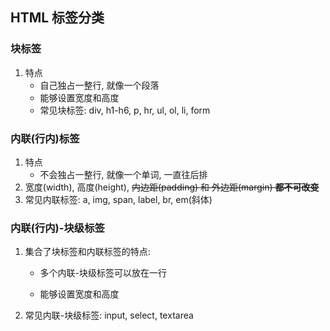 ## HTML 标签分类

### 块标签

1. 特点
   + 自己独占一整行, 就像一个段落
   + 能够设置宽度和高度
   + 常见块标签: div, h1-h6, p, hr, ul, ol, li, form



### 内联(行内)标签

1. 特点
   + 不会独占一整行, 就像一个单词, 一直往后排
2. 宽度(width), 高度(height), ~~内边距(padding) 和 外边距(margin) **都不可改变**~~
3. 常见内联标签: a, img, span, label, br, em(斜体)



### 内联(行内)-块级标签

1. 集合了块标签和内联标签的特点:

   + 多个内联-块级标签可以放在一行

   + 能够设置宽度和高度

2. 常见内联-块级标签: input, select, textarea

